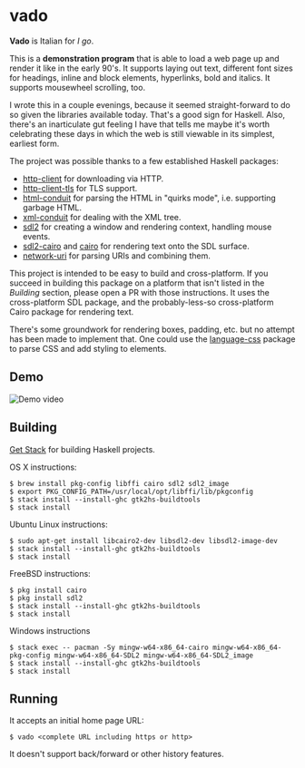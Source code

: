# vado

**Vado** is Italian for *I go*.

This is a **demonstration program** that is able to load a web page up
and render it like in the early 90's. It supports laying out text,
different font sizes for headings, inline and block elements,
hyperlinks, bold and italics. It supports mousewheel scrolling, too.

I wrote this in a couple evenings, because it seemed straight-forward
to do so given the libraries available today. That's a good sign for
Haskell. Also, there's an inarticulate gut feeling I have that tells
me maybe it's worth celebrating these days in which the web is still
viewable in its simplest, earliest form.

The project was possible thanks to a few established Haskell packages:

* [http-client](https://www.stackage.org/package/http-client) for downloading via HTTP.
* [http-client-tls](https://www.stackage.org/package/http-client-tls) for TLS support.
* [html-conduit](https://www.stackage.org/package/html-conduit) for parsing the HTML in "quirks mode", i.e. supporting
  garbage HTML.
* [xml-conduit](https://www.stackage.org/package/xml-conduit) for dealing with the XML tree.
* [sdl2](https://www.stackage.org/package/sdl2) for creating a window and rendering context, handling mouse
  events.
* [sdl2-cairo](https://hackage.haskell.org/package/sdl2-cairo) and
  [cairo](https://www.stackage.org/package/cairo) for rendering text
  onto the SDL surface.
* [network-uri](https://www.stackage.org/package/network-uri) for parsing URIs and combining them.

This project is intended to be easy to build and cross-platform. If you succeed in
building this package on a platform that isn't listed in the
*Building* section, please open a PR with those instructions. It uses
the cross-platform SDL package, and the probably-less-so
cross-platform Cairo package for rendering text.

There's some groundwork for rendering boxes, padding, etc. but no
attempt has been made to implement that. One could use the
[language-css](http://hackage.haskell.org/package/language-css)
package to parse CSS and add styling to elements.

## Demo

![Demo video](https://i.imgur.com/vDhpsMw.gif)

## Building

[Get Stack](https://haskell-lang.org/get-started) for building Haskell
projects.

OS X instructions:

    $ brew install pkg-config libffi cairo sdl2 sdl2_image
    $ export PKG_CONFIG_PATH=/usr/local/opt/libffi/lib/pkgconfig
    $ stack install --install-ghc gtk2hs-buildtools
    $ stack install

Ubuntu Linux instructions:

    $ sudo apt-get install libcairo2-dev libsdl2-dev libsdl2-image-dev
    $ stack install --install-ghc gtk2hs-buildtools
    $ stack install

FreeBSD instructions:

    $ pkg install cairo
    $ pkg install sdl2
    $ stack install --install-ghc gtk2hs-buildtools
    $ stack install

Windows instructions

    $ stack exec -- pacman -Sy mingw-w64-x86_64-cairo mingw-w64-x86_64-pkg-config mingw-w64-x86_64-SDL2 mingw-w64-x86_64-SDL2_image
    $ stack install --install-ghc gtk2hs-buildtools
    $ stack install

## Running

It accepts an initial home page URL:

    $ vado <complete URL including https or http>

It doesn't support back/forward or other history features.
